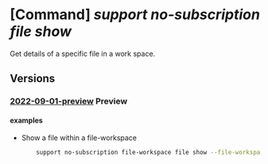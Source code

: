 # [Command] _support no-subscription file show_

Get details of a specific file in a work space.

## Versions

### [2022-09-01-preview](/Resources/mgmt-plane/L3Byb3ZpZGVycy9taWNyb3NvZnQuc3VwcG9ydC9maWxld29ya3NwYWNlcy97fS9maWxlcy97fQ==/2022-09-01-preview.xml) **Preview**

<!-- mgmt-plane /providers/microsoft.support/fileworkspaces/{}/files/{} 2022-09-01-preview -->

#### examples

- Show a file within a file-workspace
    ```bash
        support no-subscription file-workspace file show --file-workspace-name "TestWorkspaceName" --file-name "FileName"
    ```
